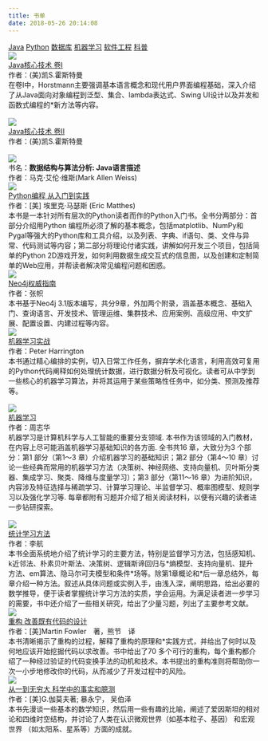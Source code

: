 ```yaml
---
title: 书单
date: 2018-05-26 20:14:08
---
```

<div class="booklist-tabs">
    <a class="booklist-tab booklist-tab-active" href="javascript:void(0)" id="booklist-tab-1" onclick="tabClick(1)">Java</a>&nbsp;<a class="booklist-tab" href="javascript:void(0)" id="booklist-tab-2" onclick="tabClick(2)">Python</a>&nbsp;<a class="booklist-tab" href="javascript:void(0)" id="booklist-tab-3" onclick="tabClick(3)">数据库</a>&nbsp;<a class="booklist-tab" href="javascript:void(0)" id="booklist-tab-4" onclick="tabClick(4)">机器学习</a>&nbsp;<a class="booklist-tab" href="javascript:void(0)" id="booklist-tab-5" onclick="tabClick(5)">软件工程</a>&nbsp;<a class="booklist-tab" href="javascript:void(0)" id="booklist-tab-6" onclick="tabClick(6)">科普</a>
</div>      <div class="booklist" id="booklist-1">
    <div class="book">
        <div class="book-picture"><img src="http://img3m6.ddimg.cn/86/32/24035306-1_b_6.jpg"></div><div class="book-info"><div class="book-title"><a href="https://item.jd.com/12037418.html">Java核心技术 卷I</a></div><div class="book-author">作者：(美)凯S.霍斯特曼</div><div class="book-summary">在卷I中，Horstmann主要强调基本语言概念和现代用户界面编程基础，深入介绍了从Java面向对象编程到泛型、集合、lambda表达式、Swing UI设计以及并发和函数式编程的*新方法等内容。</div></div></div>&nbsp;
    <div class="book">
        <div class="book-picture"><img src="http://img3m2.ddimg.cn/53/15/25171892-1_b_2.jpg"/></div><div class="book-info"><div class="book-title"><a href="https://item.jd.com/12198563.html">Java核心技术 卷Ⅱ</a></div><div class="book-author">作者：(美)凯S.霍斯特曼</div><div class="book-summary"></div></div></div>&nbsp;
    <div class="book">
        <div class="book-picture"><img src="http://img3m1.ddimg.cn/44/17/23918741-1_b_2.jpg"/></div><div class="book-info"><div class="book-title">书名：<strong>数据结构与算法分析: Java语言描述</strong></div><div class="book-author">作者：马克·艾伦·维斯(Mark Allen Weiss)</div><div class="book-summary"></div></div></div>
</div>          <div class="booklist" id="booklist-2">
    <div class="book"><div class="book-picture"><img src="http://img3m0.ddimg.cn/67/4/24003310-1_b_5.jpg"></div><div class="book-info"><div class="book-title"><a href="http://product.dangdang.com/24003310.html">Python编程 从入门到实践</a></div><div class="book-author">作者：[美] 埃里克·马瑟斯 (Eric Matthes)</div><div class="book-summary">本书是一本针对所有层次的Python读者而作的Python入门书。全书分两部分：首部分介绍用Python 编程所必须了解的基本概念，包括matplotlib、NumPy和Pygal等强大的Python库和工具介绍，以及列表、字典、if语句、类、文件与异常、代码测试等内容；第二部分将理论付诸实践，讲解如何开发三个项目，包括简单的Python 2D游戏开发，如何利用数据生成交互式的信息图，以及创建和定制简单的Web应用，并帮读者解决常见编程问题和困惑。</div></div></div>
</div>			<div class="booklist" id="booklist-3">
    <div class="book"><div class="book-picture"><img src="http://img3m9.ddimg.cn/46/17/25163569-1_b_3.jpg"></div><div class="book-info"><div class="book-title"><a href="http://product.dangdang.com/25163569.html">Neo4j权威指南</a></div><div class="book-author">作者：张帜</div><div class="book-summary">本书基于Neo4j 3.1版本编写，共分9章，外加两个附录，涵盖基本概念、基础入门、查询语言、开发技术、管理运维、集群技术、应用案例、高级应用、中文扩展、配置设置、内建过程等内容。</div></div>
    </div>
</div>			<div class="booklist" id="booklist-4">
    <div class="book"><div class="book-picture"><img src="http://img3m7.ddimg.cn/43/25/23254747-1_b_3.jpg"></div><div class="book-info"><div class="book-title"><a href="http://product.dangdang.com/23254747.html">机器学习实战</a></div><div class="book-author">作者：Peter Harrington</div><div class="book-summary">本书通过精心编排的实例，切入日常工作任务，摒弃学术化语言，利用高效可复用的Python代码阐释如何处理统计数据，进行数据分析及可视化。读者可从中学到一些核心的机器学习算法，并将其运用于某些策略性任务中，如分类、预测及推荐等。</div></div>
    </div>
	&nbsp;
	<div class="book"><div class="book-picture"> <img src="http://img3m0.ddimg.cn/20/24/23898620-1_b_3.jpg"></div><div class="book-info"><div class="book-title"><a href="http://product.dangdang.com/23898620.html">机器学习</a></div><div class="book-author">作者：周志华</div><div class="book-summary">机器学习是计算机科学与人工智能的重要分支领域. 本书作为该领域的入门教材，在内容上尽可能涵盖机器学习基础知识的各方面. 全书共16 章，大致分为3 个部分：第1 部分（第1～3 章）介绍机器学习的基础知识；第2 部分（第4～10 章）讨论一些经典而常用的机器学习方法（决策树、神经网络、支持向量机、贝叶斯分类器、集成学习、聚类、降维与度量学习）；第3 部分（第11～16 章）为进阶知识，内容涉及特征选择与稀疏学习、计算学习理论、半监督学习、概率图模型、规则学习以及强化学习等. 每章都附有习题并介绍了相关阅读材料，以便有兴趣的读者进一步钻研探索。</div></div>
    </div>
    &nbsp;
 	<div class="book"><div class="book-picture"><img src="http://img3m0.ddimg.cn/29/0/25295420-1_b_2.jpg"></div><div class="book-info"><div class="book-title"><a href="http://product.dangdang.com/25295420.html">统计学习方法</a></div><div class="book-author">作者：李航</div><div class="book-summary">本书全面系统地介绍了统计学习的主要方法，特别是监督学习方法，包括感知机、k近邻法、朴素贝叶斯法、决策树、逻辑斯谛回归与*熵模型、支持向量机、提升方法、em算法、隐马尔可夫模型和条件*场等。除第1章概论和*后一章总结外，每章介绍一种方法。叙述从具体问题或实例入手，由浅入深，阐明思路，给出必要的数学推导，便于读者掌握统计学习方法的实质，学会运用。为满足读者进一步学习的需要，书中还介绍了一些相关研究，给出了少量习题，列出了主要参考文献。</div></div>
    </div>
</div>			<div class="booklist" id="booklist-5">
    <div class="book"><div class="book-picture"><img src="http://img3m6.ddimg.cn/79/24/23734636-1_b_1.jpg"></div><div class="book-info"><div class="book-title"><a href="http://product.dangdang.com/23734636.html">重构 改善既有代码的设计</a></div><div class="book-author">作者：[美]Martin Fowler　著，熊节　译</div><div class="book-summary">本书清晰揭示了重构的过程，解释了重构的原理和*实践方式，并给出了何时以及何地应该开始挖掘代码以求改善。书中给出了70 多个可行的重构，每个重构都介绍了一种经过验证的代码变换手法的动机和技术。本书提出的重构准则将帮助你一次一小步地修改你的代码，从而减少了开发过程中的风险。</div></div></div>
</div>			<div class="booklist" id="booklist-6"><div class="book"> <div class="book-picture"><img src="http://img3m2.ddimg.cn/38/3/26484122-1_b_3.jpg"></div><div class="book-info"><div class="book-title"><a href="http://product.dangdang.com/26484122.html">从一到无穷大 科学中的事实和臆测</a></div><div class="book-author">作者：[美]G.伽莫夫著; 暴永宁， 吴伯泽</div><div class="book-summary">本书先漫谈一些基本的数学知识，然后用一些有趣的比喻，阐述了爱因斯坦的相对论和四维时空结构，并讨论了人类在认识微观世界（如基本粒子、基因） 和宏观世界 （如太阳系、星系等）方面的成就。</div></div></div>
</div>



<script type="text/javascript">
    function tabClick(no) {
        var tab = document.getElementById("booklist-tab-"+no);
        /*if(tab.className == "booklist-tab booklist-tab-active") {
            return;
        }*/
        tab.className = "booklist-tab booklist-tab-active";
        var tabs = document.getElementsByClassName("booklist-tab");
        for(var i = 0;i<tabs.length;i++) {
            if(tabs[i] != tab) {
                tabs[i].className = "booklist-tab";
            }
        }
        var booklist = document.getElementById("booklist-"+no);
        var booklists = document.getElementsByClassName("booklist");
        for(var i = 0;i<booklists.length;i++) {
            if(booklists[i] != booklist) {
                booklists[i].style.display = "none";
            }
        }
        booklist.style.display = "block";
    }
    window.onload = function(){
        tabClick(1);
    };
</script>


